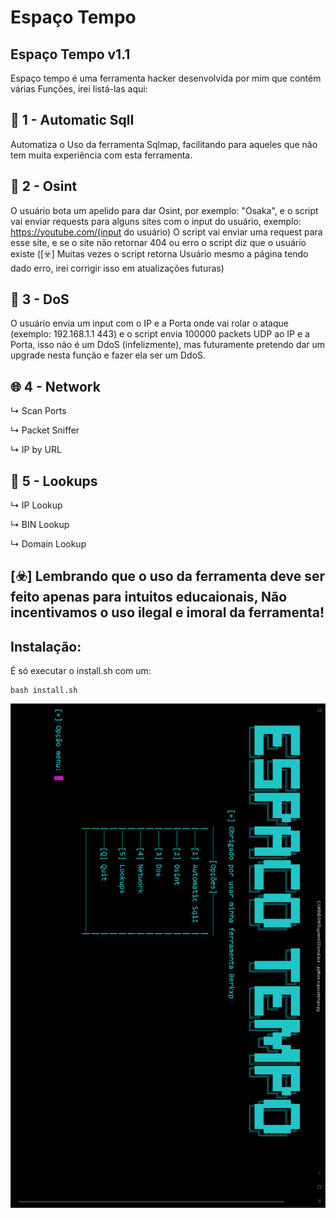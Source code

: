 # Espaço Tempo

## Espaço Tempo v1.1

Espaço tempo é uma ferramenta hacker desenvolvida por mim que contém várias Funções, irei listá-las aqui:

## 💉 1 - Automatic SqlI
Automatiza o Uso da ferramenta Sqlmap, facilitando para aqueles que não tem muita experiência  com esta ferramenta.

## 🔎 2 - Osint
O usuário bota um apelido para dar Osint, por exemplo: "Osaka", e o script vai enviar requests para alguns sites com o input do usuário, exemplo:
https://youtube.com/(input do usuário)
O script vai enviar uma request para esse site, e se o site não retornar 404 ou erro o script diz que o usuário existe ([☣️] Muitas vezes o script retorna Usuário mesmo a página tendo dado erro, irei corrigir isso em atualizações futuras)

## 🤖 3 - DoS
O usuário envia um input com o IP e a Porta onde vai rolar o ataque (exemplo: 192.168.1.1 443) e o script envia 100000 packets UDP ao IP e a Porta, isso não é um DdoS (infelizmente), mas futuramente pretendo dar um upgrade nesta função e fazer ela ser um DdoS.

## 🌐 4 - Network
↳ Scan Ports

↳ Packet Sniffer

↳ IP by URL
  
## 🔎 5 - Lookups
↳ IP Lookup

↳ BIN Lookup

↳ Domain Lookup

## [☣️] Lembrando que o uso da ferramenta deve ser feito apenas para intuitos educaionais, Não incentivamos o uso ilegal e imoral da ferramenta!


## Instalação:
É só executar o install.sh com um:
```
bash install.sh
```

![Menu da Ferramenta](https://github.com/Berkxp/espaco-tempo/blob/main/imgs/menu.png?raw=true)

